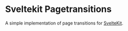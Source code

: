 # Sveltekit Pagetransitions

A simple implementation of page transitions for [SvelteKit](https://kit.svelte.dev/).
